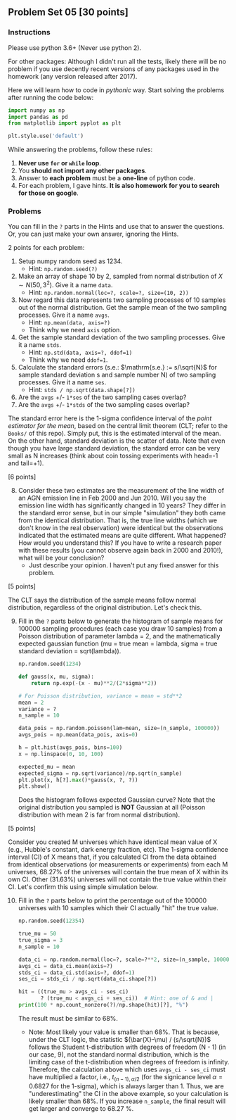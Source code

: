 ## Problem Set 05 [30 points]

### Instructions

Please use python 3.6+ (Never use python 2). 

For other packages: Although I didn't run all the tests, likely there will be no problem if you use decently recent versions of any packages used in the homework (any version released after 2017).

Here we will learn how to code in _pythonic_ way. Start solving the problems after running the code below:

```python
import numpy as np
import pandas as pd
from matplotlib import pyplot as plt

plt.style.use('default')
```

While answering the problems, follow these rules:

1. **Never use ``for`` or ``while`` loop**.
2. You **should not import any other packages**.
3. Answer to **each problem** must be a **one-line** of python code.
4. For each problem, I gave hints. **It is also homework for you to search for those on google**.

### Problems

You can fill in the ``?`` parts in the Hints and use that to answer the questions. Or, you can just make your own answer, ignoring the Hints.

2 points for each problem:

1. Setup numpy random seed as 1234.
   * Hint: ``np.random.seed(?)``
2. Make an array of shape 10 by 2, sampled from normal distribution of $X \sim N(50, 3^2)$. Give it a name ``data``.
   * Hint: ``np.random.normal(loc=?, scale=?, size=(10, 2))``
3. Now regard this data represents two sampling processes of 10 samples out of the normal distribution. Get the sample mean of the two sampling processes. Give it a name ``avgs``.
   * Hint: ``np.mean(data, axis=?)``
   * Think why we need ``axis`` option.
4. Get the sample standard deviation of the two sampling processes. Give it a name ``stds``.
   * Hint: ``np.std(data, axis=?, ddof=1)``
   * Think why we need ``ddof=1``.
5. Calculate the standard errors (s.e.: $\mathrm{s.e.} := s/\sqrt{N}$ for sample standard deviation s and sample number N) of two sampling processes. Give it a name ``ses``.
   * Hint: ``stds / np.sqrt(data.shape[?])``
6. Are the ``avgs`` +/- ``1*ses`` of the two sampling cases overlap? 
7. Are the ``avgs`` +/- ``1*stds`` of the two sampling cases overlap? 

The standard error here is the 1-sigma confidence interval of the *point estimator for the mean*, based on the central limit theorem (CLT; refer to the ``Books/`` of this repo). Simply put, this is the estimated interval of the mean. On the other hand, standard deviation is the scatter of data. Note that even though you have large standard deviation, the standard error can be very small as N increases (think about coin tossing experiments with head=-1 and tail=+1).



[6 points]

8. Consider these two estimates are the measurement of the line width of an AGN emission line in Feb 2000 and Jun 2010. Will you say the emission line width has significantly changed in 10 years? They differ in the standard error sense, but in our simple "simulation" they both came from the identical distribution. That is, the true line widths (which we don't know in the real observation) were identical but the observations indicated that the estimated means are quite different. What happened? How would you understand this? If you have to write a research paper with these results (you cannot observe again back in 2000 and 2010!), what will be your conclusion?
   * Just describe your opinion. I haven't put any fixed answer for this problem. 



[5 points]

The CLT says the distribution of the sample means follow normal distribution, regardless of the original distribution. Let's check this. 

9. Fill in the ``?`` parts below to generate the histogram of sample means for 100000 sampling procedures (each case you draw 10 samples) from a Poisson distribution of parameter lambda = 2, and the mathematically expected gaussian function (mu = true mean = lambda, sigma = true standard deviation = sqrt(lambda)).

   ```python
   np.random.seed(1234)
   
   def gauss(x, mu, sigma):
       return np.exp(-(x - mu)**2/(2*sigma**2))
   
   # For Poisson distribution, variance = mean = std**2
   mean = 2
   variance = ?
   n_sample = 10
   
   data_pois = np.random.poisson(lam=mean, size=(n_sample, 100000))
   avgs_pois = np.mean(data_pois, axis=0)
   
   h = plt.hist(avgs_pois, bins=100)
   x = np.linspace(0, 10, 100)
   
   expected_mu = mean
   expected_sigma = np.sqrt(variance)/np.sqrt(n_sample)
   plt.plot(x, h[?].max()*gauss(x, ?, ?))
   plt.show()
   ```

   Does the histogram follows expected Gaussian curve? Note that the original distribution you sampled is **NOT** Gaussian at all (Poisson distribution with mean 2 is far from normal distribution).



[5 points]

Consider you created M universes which have identical mean value of X (e.g., Hubble's constant, dark energy fraction, etc). The 1-sigma confidence interval (CI) of X means that, if you calculated CI from the data obtained from identical observations (or measurements or experiments) from each M universes, 68.27% of the universes will contain the true mean of X within its own CI. Other (31.63%) universes will not contain the true value within their CI. Let's confirm this using simple simulation below.

10. Fill in the ``?`` parts below to print the percentage out of the 100000 universes with 10 samples which their CI actually "hit" the true value.

    ```python
    np.random.seed(12354)
    
    true_mu = 50
    true_sigma = 3
    n_sample = 10
    
    data_ci = np.random.normal(loc=?, scale=?**2, size=(n_sample, 100000))
    avgs_ci = data_ci.mean(axis=?)
    stds_ci = data_ci.std(axis=?, ddof=1)
    ses_ci = stds_ci / np.sqrt(data_ci.shape[?])
    
    hit = ((true_mu > avgs_ci - ses_ci) 
           ? (true_mu < avgs_ci + ses_ci))  # Hint: one of & and |
    print(100 * np.count_nonzero(?)/np.shape(hit)[?], "%")
    ```

    The result must be similar to 68%.

    * Note: Most likely your value is smaller than 68%. That is because, under the CLT logic, the statistic $(\bar{X}-\mu) / (s/\sqrt{N})$ follows the Student t-distribution with degrees of freedom (N - 1) (in our case, 9), not the standard normal distribution, which is the limiting case of the t-distribution when degrees of freedom is infinity. Therefore, the calculation above which uses ``avgs_ci - ses_ci`` must have multiplied a factor, i.e., $t_{(n-1),\, \alpha/2}$ (for the signicance level $\alpha=0.6827$ for the 1-sigma), which is always larger than 1. Thus, we are "underestimating" the CI in the above example, so your calculation is likely smaller than 68%. If you increase ``n_sample``, the final result will get larger and converge to 68.27 %.
